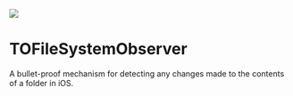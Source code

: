 ![](https://github.com/TimOliver/TOFileSystemObserver/workflows/CI/badge.svg)

# TOFileSystemObserver
A bullet-proof mechanism for detecting any changes made to the contents of a folder in iOS.
